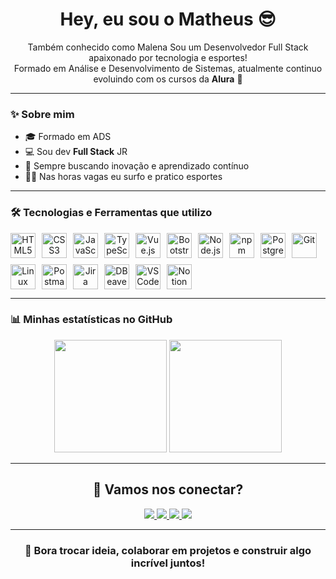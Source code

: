 <h1 align="center">Hey, eu sou o Matheus 😎</h1>

<p align="center">
  Também conhecido como Malena
  Sou um Desenvolvedor Full Stack apaixonado por tecnologia e esportes!<br/>
  Formado em Análise e Desenvolvimento de Sistemas, atualmente continuo evoluindo com os cursos da <strong>Alura</strong> 🚀
</p>

---

### ✨ Sobre mim

- 🎓 Formado em ADS
- 💻 Sou dev **Full Stack** JR
- 🚀 Sempre buscando inovação e aprendizado contínuo
- 🏄‍♂️ Nas horas vagas eu surfo e pratico esportes

---

### 🛠️ Tecnologias e Ferramentas que utilizo

<div align="center" style="display: flex; flex-wrap: wrap; gap: 10px;">
  <img src="https://cdn.jsdelivr.net/gh/devicons/devicon/icons/html5/html5-original.svg" height="40" alt="HTML5"/>
  <img src="https://cdn.jsdelivr.net/gh/devicons/devicon/icons/css3/css3-original.svg" height="40" alt="CSS3"/>
  <img src="https://cdn.jsdelivr.net/gh/devicons/devicon/icons/javascript/javascript-original.svg" height="40" alt="JavaScript"/>
  <img src="https://cdn.jsdelivr.net/gh/devicons/devicon/icons/typescript/typescript-original.svg" height="40" alt="TypeScript"/>
  <img src="https://cdn.jsdelivr.net/gh/devicons/devicon/icons/vuejs/vuejs-original.svg" height="40" alt="Vue.js"/>
  <img src="https://cdn.jsdelivr.net/gh/devicons/devicon/icons/bootstrap/bootstrap-original.svg" height="40" alt="Bootstrap"/>
  <img src="https://cdn.jsdelivr.net/gh/devicons/devicon/icons/nodejs/nodejs-original.svg" height="40" alt="Node.js"/>
  <img src="https://cdn.jsdelivr.net/gh/devicons/devicon/icons/npm/npm-original-wordmark.svg" height="40" alt="npm"/>
  <img src="https://cdn.jsdelivr.net/gh/devicons/devicon/icons/postgresql/postgresql-original.svg" height="40" alt="PostgreSQL"/>
  <img src="https://cdn.jsdelivr.net/gh/devicons/devicon/icons/git/git-original.svg" height="40" alt="Git"/>
  <img src="https://cdn.jsdelivr.net/gh/devicons/devicon/icons/linux/linux-original.svg" height="40" alt="Linux"/>
  <img src="https://cdn.jsdelivr.net/gh/devicons/devicon/icons/postman/postman-original.svg" height="40" alt="Postman"/>
  <img src="https://cdn.jsdelivr.net/gh/devicons/devicon/icons/jira/jira-original.svg" height="40" alt="Jira"/>
  <img src="https://cdn.jsdelivr.net/gh/devicons/devicon/icons/dbeaver/dbeaver-original.svg" height="40" alt="DBeaver"/>
  <img src="https://cdn.jsdelivr.net/gh/devicons/devicon/icons/vscode/vscode-original.svg" height="40" alt="VSCode"/>
  <img src="https://cdn.jsdelivr.net/gh/devicons/devicon/icons/notion/notion-original.svg" height="40" alt="Notion"/>
</div>

---

### 📊 Minhas estatísticas no GitHub

<div align="center">
  <img height="180em" src="https://github-readme-stats.vercel.app/api?username=matheusmalena&show_icons=true&theme=tokyonight&count_private=true" />
  <img height="180em" src="https://github-readme-stats.vercel.app/api/top-langs/?username=matheusmalena&layout=compact&theme=tokyonight" />
</div>

---

<h2 align="center">🤙 Vamos nos conectar?</h2>

<div align="center">
  <a href="https://www.linkedin.com/in/matheusmalena/" target="_blank">
    <img src="https://img.shields.io/badge/LinkedIn-0077B5?style=for-the-badge&logo=linkedin&logoColor=white" />
  </a>
  <a href="https://wa.me/5513996958183" target="_blank">
    <img src="https://img.shields.io/badge/WhatsApp-25D366?style=for-the-badge&logo=whatsapp&logoColor=white" />
  </a>
  <a href="https://www.instagram.com/eaemalena" target="_blank">
    <img src="https://img.shields.io/badge/Instagram-E4405F?style=for-the-badge&logo=instagram&logoColor=white" />
  </a>
  <a href="mailto:matheusmalena28@gmail.com">
    <img src="https://img.shields.io/badge/Gmail-D14836?style=for-the-badge&logo=gmail&logoColor=white" />
  </a>
</div>

---

<h3 align="center">💬 Bora trocar ideia, colaborar em projetos e construir algo incrível juntos!</h3>
